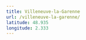 ```yaml
---
title: Villeneuve-la-Garenne
url: /villeneuve-la-garenne/
latitude: 48.935
longitude: 2.333
---
```

